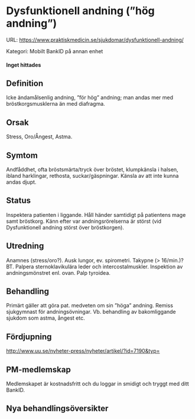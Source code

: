 # Dysfunktionell andning (”hög andning”)

URL: https://www.praktiskmedicin.se/sjukdomar/dysfunktionell-andning/



Kategori: Mobilt BankID på annan enhet

#### Inget hittades

## Definition

Icke ändamålsenlig andning, ”för hög” andning; man andas mer med bröstkorgsmusklerna än med diafragma.

## Orsak

Stress, Oro/Ångest, Astma.

## Symtom

Andfåddhet, ofta bröstsmärta/tryck över bröstet, klumpkänsla i halsen, ibland harklingar, rethosta, suckar/gäspningar. Känsla av att inte kunna andas djupt.

## Status

Inspektera patienten i liggande. Håll händer samtidigt på patientens mage samt bröstkorg. Känn efter var andningsrörelserna är störst (vid Dysfunktionell andning störst över bröstkorgen).

## Utredning

Anamnes (stress/oro?). Ausk lungor, ev. spirometri. Takypne (> 16/min.)? BT. Palpera sternoklavikulära leder och intercostalmuskler. Inspektion av andningsmönstret enl. ovan. Palp tyroidea.

## Behandling

Primärt gäller att göra pat. medveten om sin ”höga” andning. Remiss sjukgymnast för andningsövningar. Vb. behandling av bakomliggande sjukdom som astma, ångest etc.

## Fördjupning

http://www.uu.se/nyheter-press/nyheter/artikel/?id=7190&typ=

## PM-medlemskap

Medlemskapet är kostnadsfritt och du loggar in smidigt och tryggt med ditt BankID.

## Nya behandlingsöversikter


